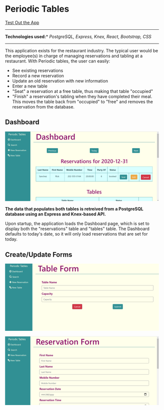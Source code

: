 # Periodic Tables

[Test Out the App](https://www.markdownguide.org)

---
**Technologies used:*** *PostgreSQL, Express, Knex, React, Bootstrap, CSS*

---

This application exists for the restaurant industry. The typical user would be the employee(s) in charge of managing reservations and tabling at a restaurant. With Periodic tables, the user can easily: 

- See existing reservations
- Record a new reservation
- Update an old reservation with new information
- Enter a new table
- "Seat" a reservation at a free table, thus making that table "occupied"
- "Finish" a reservation's tabling when they have completed their meal. This moves the table back from "occupied" to "free" and removes the reservation from the database.

## Dashboard 

![dashboard-image](./front-end/readme-screenshots/Dashboard.png)

**The data that populates both tables is retreived from a PostgreSQL database using an Express and Knex-based API.**

Upon startup, the application loads the Dashboard page, which is set to display both the "reservations" table and "tables" table. The Dashboard defaults to today's date, so it will only load reservations that are set for today. 

## Create/Update Forms

![table-form-image](./front-end/readme-screenshots/Table-Form.png)

![reservation-form-image](./front-end/readme-screenshots/Reservation-Form.png)

